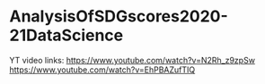 # AnalysisOfSDGscores2020-21DataScience

YT video links:
https://www.youtube.com/watch?v=N2Rh_z9zpSw
https://www.youtube.com/watch?v=EhPBAZufTIQ
